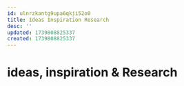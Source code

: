 ```yaml
---
id: ulnrzkantg9upa6qkji52o0
title: Ideas Inspiration Research
desc: ''
updated: 1739808825337
created: 1739808825337
---
```

# ideas, inspiration & Research

